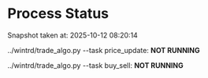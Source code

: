 # Process Status

Snapshot taken at: 2025-10-12 08:20:14

../wintrd/trade_algo.py --task price_update: **NOT RUNNING**

../wintrd/trade_algo.py --task buy_sell: **NOT RUNNING**

